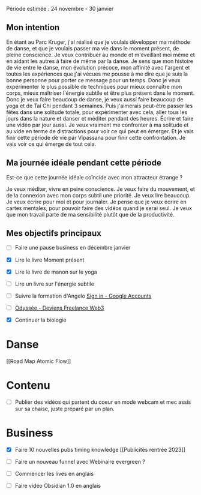 Période estimée : 24 novembre - 30 janvier

## Mon intention
En étant au Parc Kruger, j'ai réalisé que je voulais développer ma méthode de danse, et que je voulais passer ma vie dans le moment présent, de pleine conscience.
Je veux contribuer au monde et m'éveillant moi même et en aidant les autres à faire de même par la danse.
Je sens que mon histoire de vie entre le danse, mon évolution précoce, mon affinité avec l'argent et toutes les expériences que j'ai vécues me pousse à me dire que je suis la bonne personne pour porter ce message pour un temps. 
Donc je veux expérimenter le plus possible de techniques pour mieux connaître mon corps, mieux maîtriser l'énergie subtile et être plus présent dans le moment. 
Donc je veux faire beaucoup de danse, je veux aussi faire beaucoup de yoga et de Tai Chi pendant 3 semaines.
Puis j'aimerais peut-être passer les fêtes dans une solitude totale, pour expérimenter avec cela, aller tous les jours dans la nature et danser et méditer pendant des heures. Écrire et faire une vidéo par jour aussi. 
Je veux vraiment me confronter à ma solitude et au vide en terme de distractions pour voir ce qui peut en émerger.
Et je vais finir cette période de vie par Vipassana pour finir cette confrontation. Je vais voir ce qui émerge de tout cela. 


## Ma journée idéale pendant cette période
Est-ce que cette journée idéale coïncide avec mon attracteur étrange ? 

Je veux méditer, vivre en peine conscience. 
Je veux faire du mouvement, et de la connexion avec mon corps subtil une priorité. 
Je veux lire beaucoup.
Je veux écrire pour moi et pour journaler. 
Je pense que je veux écrire en cartes mentales, pour pouvoir faire des vidéos quand je serai seul.
Je veux que mon travail parte de ma sensibilité plutôt que de la productivité. 

## Mes objectifs principaux
- [ ] Faire une pause business en décembre janvier

- [x] Lire le livre Moment présent
- [x] Lire le livre de manon sur le yoga
- [ ] Lire un livre sur l'énergie subtile 
- [ ] Suivre la formation d'Angelo [Sign in - Google Accounts](https://classroom.google.com/u/0/c/NTY4MDg4MDE5MDcw/m/NTY4MDkwNTMzODU0/details)
- [ ] [Odyssée - Deviens Freelance Web3](https://academieduweb3.podia.com/odyssee-deviens-freelance-web3)
- [x] Continuer la biologie

# Danse
[[Road Map Atomic Flow]]

# Contenu
- [ ] Publier des vidéos qui partent du coeur en mode webcam et mec assis sur sa chaise, juste préparé par un plan. 

# Business
- [x] Faire 10 nouvelles pubs timing knowledge [[Publicités rentrée 2023]]
- [ ] Faire un nouveau funnel avec Webinaire evergreen ? 
- [ ] Commencer les lives en anglais
- [ ] Faire vidéo Obsidian 1.0 en anglais





